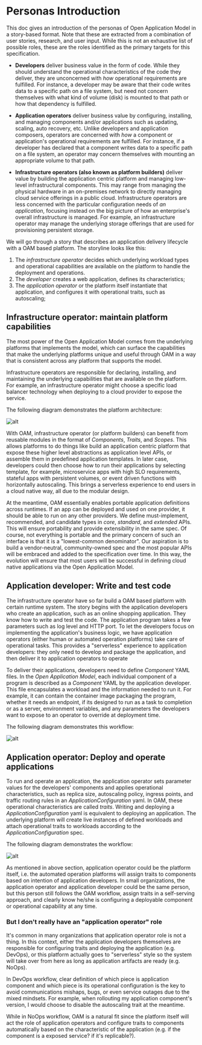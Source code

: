 # Personas Introduction

This doc gives an introduction of the personas of Open Application Model in a story-based format. Note that these are extracted from a combination of user stories, research, and user input. While this is not an exhaustive list of possible roles, these are the roles identified as the primary targets for this specification.

- __Developers__ deliver business value in the form of code. While they should understand the operational characteristics of the code they deliver, they are unconcerned with _how_ operational requirements are fulfilled. For instance, a developer may be aware that their code writes data to a specific path on a file system, but need not concern themselves with what kind of volume (disk) is mounted to that path or how that dependency is fulfilled.

- __Application operators__ deliver business value by configuring, installing, and managing components and/or applications such as updating, scaling, auto recovery, etc. Unlike developers and application composers, operators are concerned with _how_ a component or application's operational requirements are fulfilled. For instance, if a developer has declared that a component writes data to a specific path on a file system, an operator may concern themselves with mounting an appropriate volume to that path.

- __Infrastructure operators (also known as platform builders)__ deliver value by building the application centric platform and managing low-level infrastructural components. This may range from managing the physical hardware in an on-premises network to directly managing cloud service offerings in a public cloud. Infrastructure operators are less concerned with the particular configuration needs of _an application_, focusing instead on the big picture of how an enterprise's overall infrastructure is managed. For example, an infrastructure operator may manage the underlying storage offerings that are used for provisioning persistent storage.

We will go through a story that describes an application delivery lifecycle with a OAM based platform. The storyline looks like this:

1. The _infrastructure operator_ decides which underlying workload types and operational capabilities are available on the platform to handle the deployment and operations.
2. The _developer_ creates a web application, defines its characteristics;
3. The _application operator_ or the platform itself instantiate that application, and configures it with operational traits, such as autoscaling;

## Infrastructure operator: maintain platform capabilities

The most power of the Open Application Model comes from the underlying platforms that implements the model, which can surface the capabilities that make the underlying platforms unique and useful through OAM in a way that is consistent across any platform that supports the model.

Infrastructure operators are responsible for declaring, installing, and maintaining the underlying capabilities that are available on the platform. For example, an infrastructure operator might choose a specific load balancer technology when deploying to a cloud provider to expose the service.

The following diagram demonstrates the platform architecture:

![alt](./assets/platform_arch.png)

With OAM, infrastructure operator (or platform builders) can benefit from reusable modules in the format of _Components_, _Traits_, and _Scopes_. This allows platforms to do things like build an application centric platform that expose these higher level abstractions as application level APIs, or assemble them in predefined application templates. In later case, developers could then choose how to run their applications by selecting template, for example, microservice apps with high SLO requirements, stateful apps with persistent volumes, or event driven functions with horizontally autoscaling. This brings a serverless experience to end users in a cloud native way, all due to the modular design.

At the meantime, OAM essentially enables portable application definitions across runtimes. If an app can be deployed and used on one provider, it should be able to run on any other providers. We define must-implement, recommended, and candidate types in _core_, _standard_, and _extended_ APIs. This will ensure portability and provide extensibility in the same spec. Of course, not everything is portable and the primary concern of such an interface is that it is a "lowest-common denominator". Our aspiration is to build a vendor-neutral, community-owned spec and the most popular APIs will be embraced and added to the specification over time. In this way, the evolution will ensure that most users will be successful in defining cloud native applications via the Open Application Model.

## Application developer: Write and test code

The infrastructure operator have so far build a OAM based platform with certain runtime system. The story begins with the application developers who create an application, such as an online shopping application. They know how to write and test the code. The application program takes a few parameters such as log level and HTTP port. To let the developers focus on implementing the application's business logic, we have application operators (either human or automated operation platforms) take care of operational tasks. This provides a "serverless" experience to application developers: they only need to develop and package the application, and then deliver it to application operators to operate

To deliver their applications, developers need to define _Component_ YAML files. In the _Open Application Model_, each individual component of a program is described as a _Component_ YAML by the application developer. This file encapsulates a workload and the information needed to run it. For example, it can contain the container image packaging the program, whether it needs an endpoint, if its designed to run as a task to completion or as a server, environment variables, and any parameters the developers want to expose to an operator to override at deployment time. 

The following diagram demonstrates this workflow:

![alt](./assets/dev2ops.jpg)

## Application operator: Deploy and operate applications

To run and operate an application, the application operator sets parameter values for the developers' components and applies operational characteristics, such as replica size, autoscaling policy, ingress points, and traffic routing rules in an _ApplicationConfiguration_ yaml. In OAM, these operational characteristics are called _traits_. Writing and deploying a _ApplicationConfiguration_ yaml is equivalent to deploying an application. The underlying platform will create live instances of defined workloads and attach operational traits to workloads according to the _ApplicationConfiguration_ spec.

The following diagram demonstrates the workflow:

![alt](./assets/ops-deploy-app.jpg)

As mentioned in above section, application operator could be the platform itself, i.e. the automated operation platforms will assign traits to components based on intention of application developers. In small organizations, the application operator and application developer could be the same person, but this person still follows the OAM workflow, assign traits in a self-serving approach, and clearly know he/she is configuring a deployable component or operational capability at any time.

### But I don't really have an "application operator" role

It's common in many organizations that application operator role is not a thing. In this context, either the application developers themselves are responsible for configuring traits and deploying the application (e.g. DevOps), or this platform actually goes to "serverless" style so the system will take over from here as long as application artifacts are ready (e.g. NoOps).

In DevOps workflow, clear definition of which piece is application component and which piece is its operational configuration is the key to avoid communications mishaps, bugs, or even service outages due to the mixed mindsets. For example, when rollouting my application component's version, I would choose to disable the autoscaling trait at the meantime.

While in NoOps workflow, OAM is a natural fit since the platform itself will act the role of application operators and configure traits to components automatically based on the characteristic of the application (e.g. if the component is a exposed service? if it's replicable?). 

